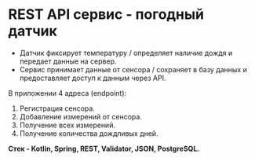 # REST API сервис - погодный датчик
- Датчик фиксирует температуру / определяет наличие дождя и передает данные на сервер.
- Сервис принимает данные от сенсора / сохраняет в базу данных и предоставляет доступ к данным через API. 

В приложении 4 адреса (endpoint):
1) Регистрация сенсора.
2) Добавление измерений от сенсора.
3) Получение всех измерений.
4) Получение количества дождливых дней.

**Стек - Kotlin, Spring, REST, Validator, JSON, PostgreSQL.**
